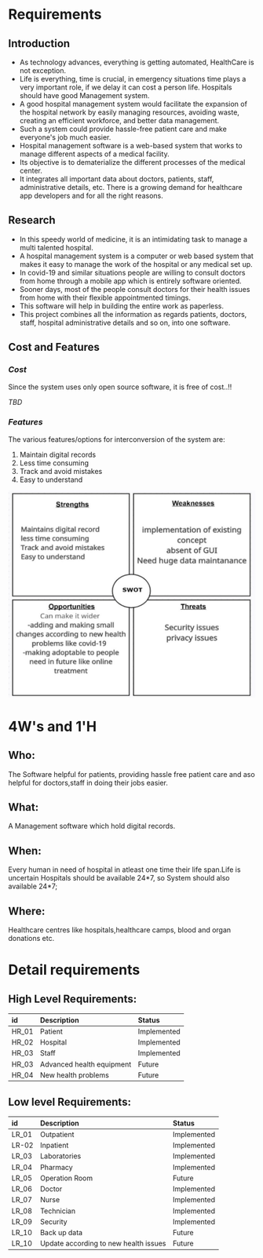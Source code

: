 ﻿# **Requirements**
## **Introduction**
- As technology advances, everything is getting automated, HealthCare is not exception.
- Life is everything, time is crucial, in emergency situations time plays a very important role, if we delay it can cost a person life. Hospitals should have good Management system.
- A good hospital management system would facilitate the expansion of the hospital network by easily managing resources, avoiding waste, creating an efficient workforce, and better data management.
- Such a system could provide hassle-free patient care and make everyone's job much easier.
- Hospital management software is a web-based system that works to manage different aspects of a medical facility. 
- Its objective is to dematerialize the different processes of the medical center. 
- It integrates all important data about doctors, patients, staff, administrative details, etc. There is a growing demand for healthcare app developers and for all the right reasons.
## **Research**
- In this speedy world of medicine, it is an intimidating task to manage a multi talented hospital.
- A hospital management system is a computer or web based system that makes it easy to manage the work of the hospital or any medical set up.
- In covid-19 and similar situations people are willing to consult doctors from home through a mobile app which is entirely software oriented.
- Sooner days, most of the people consult doctors for their health issues from home with  their flexible appointmented timings. 
- This software will help in building the entire work as paperless.
- This project combines all the information as regards patients, doctors, staff, hospital administrative details and so on, into one software.

## **Cost and Features**
### ***Cost***
Since the system uses only open source software, it is free of cost..!!

*TBD*
### ***Features***
The various features/options for interconversion of the system are:

1. Maintain digital records
1. Less time consuming
1. Track and avoid mistakes
1. Easy to understand

![](Aspose.Words.2a954945-0277-4468-8060-a33120356d3d.001.jpeg)
# **4W's and 1'H**
## **Who:**
The Software helpful for patients, providing hassle free patient care and aso helpful for doctors,staff in doing their jobs easier.
## **What:**
A Management software which hold digital records.
## **When:**
Every human in need of hospital in atleast one time their life span.Life is uncertain Hospitals should be available 24\*7, so System should also available 24\*7;
## **Where:**
Healthcare centres like hospitals,healthcare camps, blood and organ donations etc.

# **Detail requirements**
## **High Level Requirements:**


|id|Description|Status|
| :- | :- | :- |
|HR\_01|Patient|Implemented|
|HR\_02|Hospital|Implemented|
|HR\_03|Staff|Implemented|
|HR\_03|Advanced health equipment|Future|
|HR\_04|New health problems|Future|

##
##
##
##
##
## **Low level Requirements:**


|id|Description|Status|
| :- | :- | :- |
|LR\_01|Outpatient|Implemented|
|LR-02|Inpatient|Implemented|
|LR\_03|Laboratories|Implemented|
|LR\_04|Pharmacy|Implemented|
|LR\_05|Operation Room|Future|
|LR\_06|Doctor|Implemented|
|LR\_07|Nurse|Implemented|
|LR\_08|Technician|Implemented|
|LR\_09|Security|Implemented|
|LR\_10|Back up data|Future|
|LR\_10|Update according to new health issues|Future|


